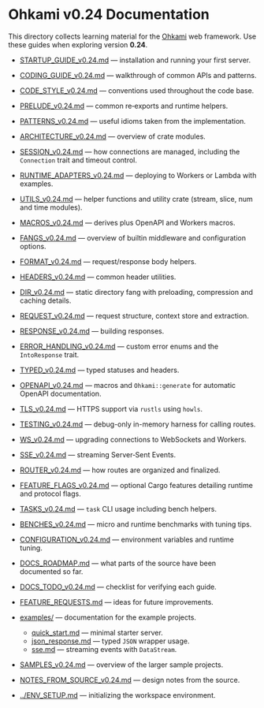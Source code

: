 # Ohkami v0.24 Documentation

This directory collects learning material for the
[Ohkami](https://github.com/ohkami-rs/ohkami) web framework.
Use these guides when exploring version **0.24**.

- [STARTUP_GUIDE_v0.24.md](STARTUP_GUIDE_v0.24.md) — installation and running your first server.
- [CODING_GUIDE_v0.24.md](CODING_GUIDE_v0.24.md) — walkthrough of common APIs and patterns.
- [CODE_STYLE_v0.24.md](CODE_STYLE_v0.24.md) — conventions used throughout the code base.
- [PRELUDE_v0.24.md](PRELUDE_v0.24.md) — common re‑exports and runtime helpers.
- [PATTERNS_v0.24.md](PATTERNS_v0.24.md) — useful idioms taken from the implementation.
- [ARCHITECTURE_v0.24.md](ARCHITECTURE_v0.24.md) — overview of crate modules.
- [SESSION_v0.24.md](SESSION_v0.24.md) — how connections are managed,
  including the `Connection` trait and timeout control.
- [RUNTIME_ADAPTERS_v0.24.md](RUNTIME_ADAPTERS_v0.24.md) — deploying to
  Workers or Lambda with examples.
- [UTILS_v0.24.md](UTILS_v0.24.md) — helper functions and utility crate (stream,
  slice, num and time modules).
- [MACROS_v0.24.md](MACROS_v0.24.md) — derives plus OpenAPI and Workers macros.
- [FANGS_v0.24.md](FANGS_v0.24.md) — overview of builtin middleware and
  configuration options.
- [FORMAT_v0.24.md](FORMAT_v0.24.md) — request/response body helpers.
- [HEADERS_v0.24.md](HEADERS_v0.24.md) — common header utilities.
- [DIR_v0.24.md](DIR_v0.24.md) — static directory fang with preloading,
  compression and caching details.
- [REQUEST_v0.24.md](REQUEST_v0.24.md) — request structure, context store and extraction.
- [RESPONSE_v0.24.md](RESPONSE_v0.24.md) — building responses.
- [ERROR_HANDLING_v0.24.md](ERROR_HANDLING_v0.24.md) — custom error enums and
  the `IntoResponse` trait.
- [TYPED_v0.24.md](TYPED_v0.24.md) — typed statuses and headers.
- [OPENAPI_v0.24.md](OPENAPI_v0.24.md) — macros and `Ohkami::generate` for
  automatic OpenAPI documentation.
- [TLS_v0.24.md](TLS_v0.24.md) — HTTPS support via `rustls` using `howls`.
- [TESTING_v0.24.md](TESTING_v0.24.md) — debug-only in-memory harness for calling routes.
- [WS_v0.24.md](WS_v0.24.md) — upgrading connections to WebSockets and Workers.
- [SSE_v0.24.md](SSE_v0.24.md) — streaming Server‑Sent Events.
- [ROUTER_v0.24.md](ROUTER_v0.24.md) — how routes are organized and finalized.
- [FEATURE_FLAGS_v0.24.md](FEATURE_FLAGS_v0.24.md) — optional Cargo features
  detailing runtime and protocol flags.
- [TASKS_v0.24.md](TASKS_v0.24.md) — `task` CLI usage including bench helpers.
- [BENCHES_v0.24.md](BENCHES_v0.24.md) — micro and runtime benchmarks with tuning tips.

- [CONFIGURATION_v0.24.md](CONFIGURATION_v0.24.md) — environment variables and runtime tuning.
- [DOCS_ROADMAP.md](DOCS_ROADMAP.md) — what parts of the source have been documented so far.
- [DOCS_TODO_v0.24.md](DOCS_TODO_v0.24.md) — checklist for verifying each guide.
- [FEATURE_REQUESTS.md](FEATURE_REQUESTS.md) — ideas for future improvements.
- [examples/](examples/README.md) — documentation for the example projects.
  - [quick_start.md](examples/quick_start.md) — minimal starter server.
  - [json_response.md](examples/json_response.md) — typed `JSON` wrapper usage.
  - [sse.md](examples/sse.md) — streaming events with `DataStream`.
- [SAMPLES_v0.24.md](SAMPLES_v0.24.md) — overview of the larger sample projects.
- [NOTES_FROM_SOURCE_v0.24.md](NOTES_FROM_SOURCE_v0.24.md) — design notes from the source.
- [../ENV_SETUP.md](../ENV_SETUP.md) — initializing the workspace environment.
